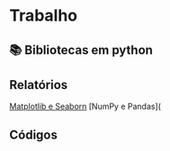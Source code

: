 # Trabalho
## 📚 Bibliotecas em python


## Relatórios 
[Matplotlib e Seaborn](Relatórios/Matplotlib_e_Seaborn.md)
[NumPy e Pandas](
## Códigos
